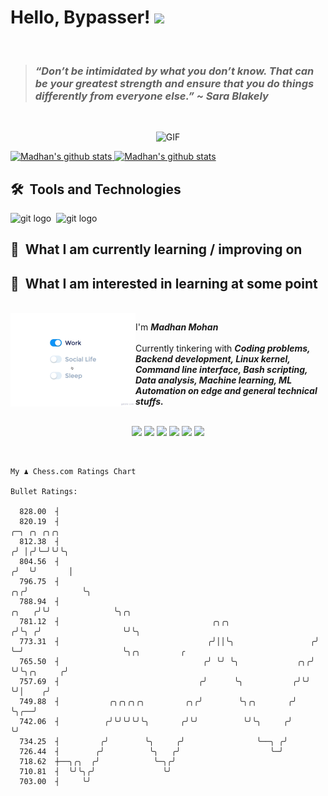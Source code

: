 # Hello, Bypasser! <img src="https://raw.githubusercontent.com/MartinHeinz/MartinHeinz/master/wave.gif" width="30px">

<br>

> ###  *“Don’t be intimidated by what you don’t know. That can be your greatest strength and ensure that you do things differently from everyone else.” ~ Sara Blakely*

<br>

<p align = "center">
<img width="500" alt="GIF" src="https://64.media.tumblr.com/ca9e88da893983165efe900cfe141aba/tumblr_nnx3wcLEKt1qciqqno3_640.gifv" />
</p>

<a href="https://github.com/anuraghazra/github-readme-stats">
  <img align="centre" src="https://github-readme-stats.vercel.app/api?username=madhanmohans&show_icons=true&theme=omni&hide_border=true" width="500" alt="Madhan's github stats" />
  <img align ="centre" src="https://github-readme-streak-stats.herokuapp.com?user=madhanmohans&hide_border=true&layout=compact&show_icons=true&theme=omni&hide_border=true"  width="500" alt="Madhan's github stats"/>
</a>

## 🛠  Tools and Technologies

<img src="https://img.shields.io/badge/git-282C34?logo=git&logoColor=F05032" alt="git logo" title="git" height="25" />&nbsp;
<img src="https://img.shields.io/badge/C%2B%2B-282C34?logo=c%2B%2B&logoColor=F05032" alt="git logo" title="git" height="25" />&nbsp;

## 📖  What I am currently learning / improving on



## 👾  What I am interested in learning at some point
<br>

<img src="https://github.com/madhanmohans/madhanmohans/blob/main/media/life_balance.gif" alt="side Image" align="left" width="200" height="auto" />


I'm ***Madhan Mohan***
<br><br>
Currently tinkering with ***Coding problems, Backend development, Linux kernel, Command line interface, Bash scripting, Data analysis, Machine learning, ML Automation on edge and general technical stuffs.***


<p align="center">

<br>
<a target="_blank" href="https://madhanmohans.github.io"><img src="https://img.shields.io/badge/-WEB-FF4088?style=for-the-badge&logo=Hugo&logoColor=white"></img></a>	
<a target="_blank" href="https://www.linkedin.com/in/madhanmohans"><img src="https://img.shields.io/badge/-LinkedIn-0077B5?style=for-the-badge&logo=Linkedin&logoColor=white"></img></a>
<a target="_blank" href="mailto:iammadhanmohans@gmail.com"><img src="https://img.shields.io/badge/-Gmail-D14836?style=for-the-badge&logo=Gmail&logoColor=white"></img></a>
<a target="_blank" href="https://medium.com/@madhanmohans"><img src="https://img.shields.io/badge/-Medium-12100E?style=for-the-badge&logo=Medium&logoColor=white"></img></a>
<a target="_blank" href="https://twitter.com/madhanmohansh"><img src="https://img.shields.io/badge/-Twitter-1DA1F2?style=for-the-badge&logo=Twitter&logoColor=white"></img></a>
<a target="_blank" href="https://habitica.com/profile/2817aaa4-8e05-4677-9c81-f4b9a353a6c5
"><img src="https://img.shields.io/badge/-Habitica-36205D?style=for-the-badge&logo=data%3Aimage%2Fpng%3Bbase64%2CiVBORw0KGgoAAAANSUhEUgAAAEUAAABGCAYAAACaGVmHAAAAAXNSR0IArs4c6QAACK9JREFUeAHlnGmoFlUYx72Zmea%2BtWlq4VaklaVpGqWVetNIi0JL%2BuCHvkiCZRS0KJIgWUYSlZFRlmmBkZoLRhJULikZaYsVlEu4a6nXJZd%2B%2F9vM5dyZMzNn5p373lfvA3%2FPnOc823nmnJlzzjvXevUsdObMmfXgPktT3WSRjOZAdAIMrZtZCPSaRLRURjyqoBwYEKl7VZJwHjjpJUXF36Bf3ctEoMckYZuyYdA%2FXPcPiNWtKglYaSTEvzzExe11IRPnRXRyk4XfBN4yEjPK0nbus%2Bj4g%2F7wsJSn4E04l7NQZuscnb4c%2FnZbm8GbzfX4srKyfw1eUS6J73ocjQYDQEuwGSwEK0AF6Ah6gkGgCzgfLACvE%2B8ZymyE440gidYioACKQvgaAL5MCiqmfXpBgWL46RjjZtMBKmMLcpagjP1rwBLTacbrf2UrwV10M8ptwbEUzpci2z3aYvoW7PUGc4C5bqJaEM1MisT6TPGVcD2X64f9ukN5Epk3wWTm7l4H%2BUoR%2FJRzMQxcABqA1kDPjQ4gb1pDbNkXowTbN%2BM9OYzeLHCVS4%2BQm5DRTxa1nS4xxcrg9dMsnj0dvb6lPxREjkq1gfdBMWhrbIddGonyCqA7Xyj9jgGNCC0CQwRfiXkG6GFYk7Q%2B5DwLgwgn5Ril3lZTwEW2WOB3B%2FPAUZAHbcXIO%2BAVoCk9xOY3NQ9D2jl%2FAvKkHRgbC6zTCn5TcD9YB7LSWyhq4VYzhPFG4Jus0cXo6VWuVamVaOsVo5vU1MJqNIEZtSEMqfEaOwpzOFgVaiyMoVexVql6DdvoUhvTkdfOUa6amHNSpEVi9lPcCV4G2fcQKAfoWuoaMRcG%2BKp2s%2FBcWW9g0%2FpgdzWQSg5nNwHd4Tzp3WAQGJ9coIMf0b8uaLdG6zjsA14Df4A8aKIZMAYLTYpiOg6eBE4zQ2uDRgRhLmj2MU0y7WGwpSOHHkBlY6Bl%2BynQHkwCLkFJfjgxLKesp85QTNd1DrQAG2OwfTrWFk4bA5P2xCoEGlFsIgTYVVXa9OvAQ%2BAIcCXJ6qGupMx0VXKU0wbTugzwg9ZI0R094jMo95LJtkY99hL9nxHQw1B7Co24f8AJ0AxcATRKXEYIYiHaBqcmNoWT6OOMkDePkUdSFmOr8q5GOSlBvk7nriQxu2yxVQ4jb7T47XoOPOBXKA%2BjPM%2BoV7tEdwSMRdWYZ0dlKv16zhZqaG7RyTYIms%2BVbShrGlgJedlYDfpaBUqX%2BQf96mwLL%2Btcr7KFYS3ixgO9Nc4m6sQN7WULuOCkyCiJWU%2Fxgs1BifNutcXnMn0OojjZUD5AEt4z6pWXZF270WXgjmBbCdc%2FpC9jgvG5JCWoswVD1v0IidFu9wtQ3GV1MEL3%2Bgb6cmNQPJfp4xvFwQGuB4HPfF6Jl3qphCj3AxgvMcMZNePwpp8Tmoa81j7jY0L4HGiBGaIs02cvVnR04NMuEjHHr5glidGvh6%2BDYSa%2FBK5jV7Sh%2BOhIG5CGNoaMBBgYux58AGr6UNo17o8CIVarZhkp1QxQ%2BZ6R4vRgJWItAkcD%2Ffilj4Byn77YdKFDCF1K3Oaer0qvqEmp8soFCWpOcRu4BvQAeqNpumkzGooLXt40Lmrah5wTrHbNjxsRKHizbjRVXjqPlKCirY7%2FFvB17nGXrT1H3nKSku1ZR5AdQBwlPlNcO4KTZkAneRviHObUpo8HNABClMc6RZ9JPA9Coy7kLcBApyN4DigJf9MsrAU3BERrotoQozrrSU8EmzRSEKmk11ytI10fTAF5%2FQpYGUCGf%2FrYYk68uzjS4utRmzI8%2FSQxEPjzX2ersatZ7DVCXq%2FEUjiY6kq8vxJL%2FkRH9Rut6Lsk68hovVIKpA%2BBbL8zJXXBrR3jPYxeWpfOsoTMI4ZcbV%2BuiepdHg9a2d5nOLDudciAps00Q662L5dEBZBXUnp6DnYzR3dEONO572URbcVmn8Shdb%2BmQPJKir%2B4WxXTu3ti2ordNIeb91eNOWVajPceDvr7oO42R%2FAbgkOeXG0XOwmgnS3OXHgYHwz8z0qnRhlFZggoBdpDEDdHxVkwH%2BO3gwqvpwspI6cibZM8udosTuG8q0vHIzsSp4zxwbTr6a03ylfgIeboacoo0g%2FutU0VxLjFJYjUSSEhQzCshGgztRqU40xfOcXRxXGNpdaWKikk5EY6sBBoJajV61ASogObJKqtw6SkuKztzkkhIdpRLgYaIdovKCH6wsCFEvdYLkaKJZPmDs4kqEvAMTCShOxOEaQWS3nSYYzpRH4F2An0seDdQD9sOd9oZLMTo2Qg8GliWksovu0rF1jq4Psl0MYWA3wdUG0CNrKex9rsOPHwMN%2Fzor861fMkFaHzqqdfSPEbyr2THCPTCmy2OEp6GVSZdh1qt3gai5g2mj5pqSKtQkB%2BE%2FX%2B%2BN4Q4IeqyOyHWQ6CPuuHhCMYrknxh6vTe97iq5ChewB7OrxyfoYh%2Byc6wR15A0aPU3%2BdhHCg7IuyrjecO%2FS%2Fm2r%2FTvM6WY3pUJmBjHmkIRUtNhPJNSnrPEvDyLbzMDS8bzeu01weRHhWGgVflkQe51pLCJNamZWoa9ekzPcMdKZ8KspYDN%2BffjEi1iZ99qHOZaU1AcVsp%2FcBI5VVRoe%2BojT%2FgmMu9dY22SAPuRFAu9MstBulyL%2FwCPoK1tF9IuDU6YY6rzQxfjVOVwL%2F9EwPQJ3cLwU%2FAD13DoO2QHekHxgJ%2BoBCSNsJLdS04dTGshPoBpoBHRQ9xmj6mrKKiLU5lXLwIpCOT%2FpdaQrYBvR80cgfADqB2djRcygd4aw90P%2FCU0r0i9kLAnsW%2BGc8aeI8jbASlJ5Q1FQaCfTX66VCvdQTgkn7GUkw%2Fm9lp0z%2FZCUs6hNx%2Ff3PbaAH6AI0dItN9zL09Vet3XH8UwHOT6LbtKCk2JzrbsEX9PoTNHf1Gtfm04TefHEHUzQ7kToyj6ToFFA2RwH513e9atN3vq60CTvr%2FwN38Yus0QrHuAAAAABJRU5ErkJggg%3D%3D&logoColor=white"></img></a>
<br>
</p>       

<br>

```
My ♟︎ Chess.com Ratings Chart

Bullet Ratings:

  828.00  ┤
  820.19  ┤                                                                     ╭─╮ ╭╮ ╭╮╭╮
  812.38  ┤                                                                    ╭╯ │╭╯╰─╯╰╯╰╮
  804.56  ┤                                                                   ╭╯  ╰╯       │
  796.75  ┤                                                                ╭╮╭╯            ╰╮
  788.94  ┤                                                          ╭╮   ╭╯╰╯              ╰╮╭╮
  781.12  ┤                                  ╭╮╭╮                   ╭╯╰╮ ╭╯                  ╰╯╰╮
  773.31  ┤                                 ╭╯││╰╮                 ╭╯  ╰─╯                      ╰╮╭╮         ╭
  765.50  ┤                                ╭╯ ╰╯ ╰╮             ╭╮╭╯                             ╰╯╰╮╭╮     ╭╯
  757.69  ┤                               ╭╯      ╰╮           ╭╯╰╯                                 ╰╯│    ╭╯
  749.88  ┤           ╭╮╭╮╭╮╭╮         ╭╮╭╯        ╰╮╭╮       ╭╯                                      ╰╮╭──╯
  742.06  ┤          ╭╯╰╯╰╯╰╯╰╮       ╭╯╰╯          ╰╯╰╮     ╭╯                                        ╰╯
  734.25  ┤         ╭╯        ╰╮     ╭╯                ╰──╮ ╭╯
  726.44  ┤        ╭╯          ╰╮   ╭╯                    ╰─╯
  718.62  ┼──╮╭╮  ╭╯            ╰─╮╭╯
  710.81  ┤  ╰╯╰╮╭╯               ╰╯
  703.00  ┤     ╰╯
```
